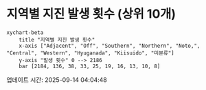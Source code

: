 # 지역별 지진 발생 횟수 (상위 10개)

```mermaid
xychart-beta
    title "지역별 지진 발생 횟수"
    x-axis ["Adjacent", "Off", "Southern", "Northern", "Noto,", "Central", "Western", "Hyuganada", "Kiisuido", "미분류"]
    y-axis "발생 횟수" 0 --> 2186
    bar [2184, 136, 38, 33, 25, 19, 16, 13, 10, 8]
```

업데이트 시간: 2025-09-14 04:04:48
